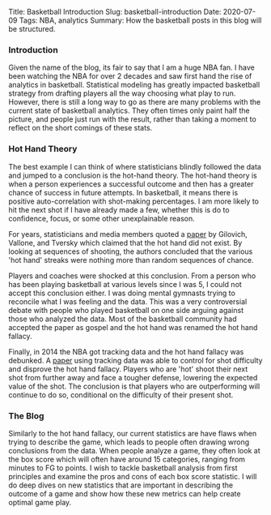 Title: Basketball Introduction
Slug: basketball-introduction
Date: 2020-07-09
Tags: NBA, analytics
Summary: How the basketball posts in this blog will be structured.

<h3>Introduction</h3>
<p>
Given the name of the blog, its fair to say that I am a huge NBA fan.
I have been watching the NBA for over 2 decades and saw first hand the rise of analytics in basketball.
Statistical modeling has greatly impacted basketball strategy from drafting players all the way choosing what play to run.
However, there is still a long way to go as there are many problems with the current state of basketball analytics.
They often times only paint half the picture, and people just run with the result, rather than taking a moment to reflect on the short comings of these stats.
<!--- On the exact opposite end of the spectrum, some people refuse to listen to any analytics, regardless of the efficacy. -->
<!--- Like most things in life, the right blend is somewhere in the middle. -->
</p>


<h3>Hot Hand Theory</h3>
<p>
The best example I can think of where statisticians blindly followed the data and jumped to a conclusion is the hot-hand theory. 
The hot-hand theory is when a person experiences a successful outcome and then has a greater chance of success in future attempts.
In basketball, it means there is positive auto-correlation with shot-making percentages. I am more likely to hit the next shot if I have already made a few, whether this is do to confidence, focus, or some other unexplainable reason.
</p>

<p>
For years, statisticians and media members quoted a <a href="https://www.sciencedirect.com/science/article/abs/pii/0010028585900106?via%3Dihub
" target="_blank">paper</a> by Gilovich, Vallone, and Tversky which claimed that the hot hand did not exist.
By looking at sequences of shooting, the authors concluded that the various 'hot hand' streaks were nothing more than random sequences of chance.
</p>

<p>
Players and coaches were shocked at this conclusion. 
From a person who has been playing basketball at various levels since I was 5, I could not accept this conclusion either.
I was doing mental gymnasts trying to reconcile what I was feeling and the data.
This was a very controversial debate with people who played basketball on one side arguing against those who analyzed the data.
Most of the basketball community had accepted the paper as gospel and the hot hand was renamed the hot hand fallacy.
</p>

<p>
Finally, in 2014 the NBA got tracking data and the hot hand fallacy was debunked.
A <a href="http://www.sloansportsconference.com/wp-content/uploads/2014/02/2014_SSAC_The-Hot-Hand-A-New-Approach.pdf" target="_blank">paper</a> using tracking data
was able to control for shot difficulty and disprove the hot hand fallacy.
Players who are 'hot' shoot their next shot from further away and face a tougher defense, lowering the expected value of the shot.
The conclusion is that players who are outperforming will continue to do so, conditional on the difficulty of their present shot. 
</p>

<h3>The Blog</h3>
<p>
Similarly to the hot hand fallacy, our current statistics are have flaws when trying to describe the game, which leads to people often drawing wrong conclusions from the data.
When people analyze a game, they often look at the box score which will often have around 15 categories, ranging from minutes to FG to points.
I wish to tackle basketball analysis from first principles and examine the pros and cons of each box score statistic.
I will do deep dives on new statistics that are important in describing the outcome of a game and show how these new metrics can help create optimal game play. 
</p>


